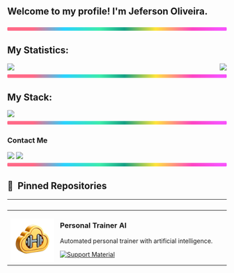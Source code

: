 ## Welcome to my profile! I'm Jeferson Oliveira.
<img src="./lineBar.png" width="100%" height="8px"/>

## My Statistics:
<div style="display: flex; justify-content: space-between;" align="center">
  <a>
    <img height="180em" src="https://github-readme-stats-eight-theta.vercel.app/api?username=jefersonolivaras&show_icons=true&theme=synthwave&include_all_commits=true&count_private=true"/>
  </a>
  <a href="https://github.com/jefersonolivaras/github-readme-stats">
    <img height="180em" src="https://github-readme-stats-eight-theta.vercel.app/api/top-langs/?username=anuraghazra&layout=compact&theme=synthwave"/>
  </a>
</div>

<img src="./lineBar.png" width="100%" height="8px"/>
  
## My Stack:
<img src="https://skillicons.dev/icons?i=vscode,js,py,git,github,mysql&theme=dark" />
  
  <img src="./lineBar.png" width="100%" height="8px"/>
 
<h3>Contact Me</h3>
<div> 
  <a href="https://www.linkedin.com/in/jefersonolivaras" target="_blank"><img src="https://img.shields.io/badge/-LinkedIn-%230077B5?style=for-the-badge&logo=linkedin&logoColor=white" target="_blank"></a>
  <a href="https://www.dio.me/users/jefersonolivaras" target="_blank"><img src="https://img.shields.io/badge/-DIO-%230077B5?style=for-the-badge&logo=like&logoColor=white" target="_blank"></a>
</div>
<img src="./lineBar.png" width="100%" height="8px"/>

## 📌 &nbsp;Pinned Repositories

<table>
	<thead>
		<tr>
			<th colspan="2" width="2000">&nbsp;</th>
		</tr>
	</thead>
	<tbody>
		<tr>
			<td align="center" valign="top" width="100"><br />
			<a href="https://github.com/jefersonolivaras/prompt-challenger-personal-ia">
      <img src="./logo_2.png" />
      </a>
      </td>
			<td valign="top">
			<h3>Personal Trainer AI</h3>
			<p>Automated personal trainer with artificial intelligence.</p>
			<a href="https://github.com/jefersonolivaras/prompt-challenger-personal-ia">
 			 	<img src="https://img.shields.io/badge/Ver%20Material-E94D5F?style=for-the-badge" alt="Support Material">
			</a>
			</td>
		</tr>
	</tbody>
</table>
